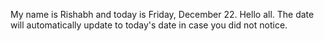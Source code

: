 My name is Rishabh and today is Friday, December 22. Hello all. The date will automatically update to today's date in case you did not notice.
